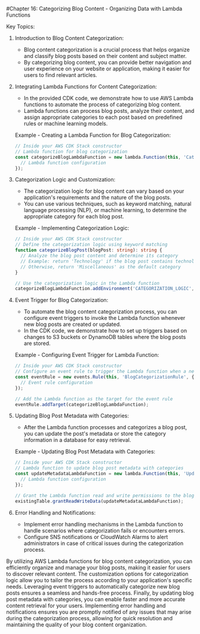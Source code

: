 #Chapter 16: Categorizing Blog Content - Organizing Data with Lambda Functions

Key Topics:

1. Introduction to Blog Content Categorization:
   - Blog content categorization is a crucial process that helps organize and classify blog posts based on their content and subject matter.
   - By categorizing blog content, you can provide better navigation and user experience on your website or application, making it easier for users to find relevant articles.

2. Integrating Lambda Functions for Content Categorization:
   - In the provided CDK code, we demonstrate how to use AWS Lambda functions to automate the process of categorizing blog content.
   - Lambda functions can process blog posts, analyze their content, and assign appropriate categories to each post based on predefined rules or machine learning models.

   Example - Creating a Lambda Function for Blog Categorization:
   ```typescript
   // Inside your AWS CDK Stack constructor
   // Lambda function for blog categorization
   const categorizeBlogLambdaFunction = new lambda.Function(this, 'CategorizeBlogLambda', {
     // Lambda function configuration
   });
   ```

3. Categorization Logic and Customization:
   - The categorization logic for blog content can vary based on your application's requirements and the nature of the blog posts.
   - You can use various techniques, such as keyword matching, natural language processing (NLP), or machine learning, to determine the appropriate category for each blog post.

   Example - Implementing Categorization Logic:
   ```typescript
   // Inside your AWS CDK Stack constructor
   // Define the categorization logic using keyword matching
   function categorizeBlogPost(blogPost: string): string {
     // Analyze the blog post content and determine its category
     // Example: return 'Technology' if the blog post contains technology-related keywords
     // Otherwise, return 'Miscellaneous' as the default category
   }

   // Use the categorization logic in the Lambda function
   categorizeBlogLambdaFunction.addEnvironment('CATEGORIZATION_LOGIC', categorizeBlogPost.toString());
   ```

4. Event Trigger for Blog Categorization:
   - To automate the blog content categorization process, you can configure event triggers to invoke the Lambda function whenever new blog posts are created or updated.
   - In the CDK code, we demonstrate how to set up triggers based on changes to S3 buckets or DynamoDB tables where the blog posts are stored.

   Example - Configuring Event Trigger for Lambda Function:
   ```typescript
   // Inside your AWS CDK Stack constructor
   // Configure an event rule to trigger the Lambda function when a new blog post is uploaded to an S3 bucket
   const eventRule = new events.Rule(this, 'BlogCategorizationRule', {
     // Event rule configuration
   });

   // Add the Lambda function as the target for the event rule
   eventRule.addTarget(categorizeBlogLambdaFunction);
   ```

5. Updating Blog Post Metadata with Categories:
   - After the Lambda function processes and categorizes a blog post, you can update the post's metadata or store the category information in a database for easy retrieval.

   Example - Updating Blog Post Metadata with Categories:
   ```typescript
   // Inside your AWS CDK Stack constructor
   // Lambda function to update blog post metadata with categories
   const updateMetadataLambdaFunction = new lambda.Function(this, 'UpdateMetadataLambda', {
     // Lambda function configuration
   });

   // Grant the Lambda function read and write permissions to the blog post data in DynamoDB or S3
   existingTable.grantReadWriteData(updateMetadataLambdaFunction);
   ```

6. Error Handling and Notifications:
   - Implement error handling mechanisms in the Lambda function to handle scenarios where categorization fails or encounters errors.
   - Configure SNS notifications or CloudWatch Alarms to alert administrators in case of critical issues during the categorization process.

By utilizing AWS Lambda functions for blog content categorization, you can efficiently organize and manage your blog posts, making it easier for users to discover relevant content. The customization options for categorization logic allow you to tailor the process according to your application's specific needs. Leveraging event triggers to automatically categorize new blog posts ensures a seamless and hands-free process. Finally, by updating blog post metadata with categories, you can enable faster and more accurate content retrieval for your users. Implementing error handling and notifications ensures you are promptly notified of any issues that may arise during the categorization process, allowing for quick resolution and maintaining the quality of your blog content organization.